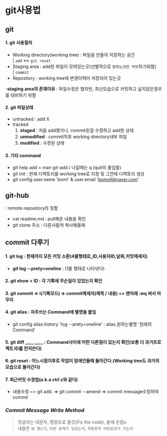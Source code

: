 git사용법
==============
git
-----------
#### 1. git 사용절차
- Working directory(working tree) : 파일을 만들어 저장하는 공간  
  | `add`    <-> `git reset`
- Staging area : add한 파일이 모여있는곳(선별적으로 `원하는것만 커밋`하기위함)  
  | `commit`
- Repository : working tree에 변경이력이 저장되어 있는곳

-__staging area의 존재이유__ : 파일수정은 했자만, 최신모습으로 커밋하고 싶지않은경우를 대비하기 위함  


#### 2. git 파일상태
- untracked : add X
- tracked 
  1. __staged__ : 처음 add했거나, commit된걸 수정하고 add한 상태
  2. __unmodified__ : commit직후 working directory내부 파일
  3. __modified__ : 수정된 상태  


#### 3. 기타 command 
- git help add = man git-add   /  나갈때는 q (quit의 줄임말)
- git init : 현재 디렉토리를 working tree로 지정 및 그안에 디렉토리 생성
- git config user.name 'bomi' & user.email 'bomvll@naver.com'  



git-hub
---------------
: remote repository라 칭함
- cat readme.md : pull해온 내용을 확인
- git clone 주소 : 다른사람꺼 복사해올때


commit 다루기
-------------------
#### 1. git log : 현재까지 모든 커밋 소환(4줄형태로_ID,사용자ID,날짜,커밋메세지)
  * __git log --prety=oneline__ : (1줄 형태로 나타낸다)
#### 2. git show + ID : 각 기록에 무슨일이 있었는지 확인
#### 3. git commit => i(기록모드) => commit메세지(제목 / 내용) => 맨아래 :wq 써서 마무리
#### 4. git alias : 자주쓰는 Command에 별명을 붙임
  * git config alias.history 'log --prety=oneline' : alias.원하는별명 '원래의 Command'  
#### 5. git diff ____ ____ : Command사이에 어떤 다른점이 있는지 확인(보통 더 과거프로젝트 ID를 먼저쓴다)
#### 6. git reset : 어느시점이후로 작업이 맘에안들때 돌아간다.(Working tree도 과거의 모습으로 돌아간다)
#### 7. 최근커밋 수정법(a.k.a ctrl z와 같다)
  * 내용수정 => git add. => git commit --amend => commit message수정하여 commit
### ___Commit Message Write Method___ 
> 첫글자는 대문자, 명령조로 쓸것(Fix the code), 끝에 온점x  
> 내용은 `왜 했는지`, `어떤 문제가 있었는지`, `적용한게 어떤효과가 가는지`
